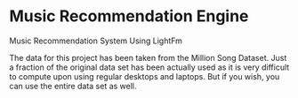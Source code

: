 # Music Recommendation Engine
Music Recommendation System Using LightFm

The data for this project has been taken from the Million Song Dataset. Just a fraction of the original data set has been actually used as it is very difficult to compute upon using regular desktops and laptops. But if you wish, you can use the entire data set as well.
